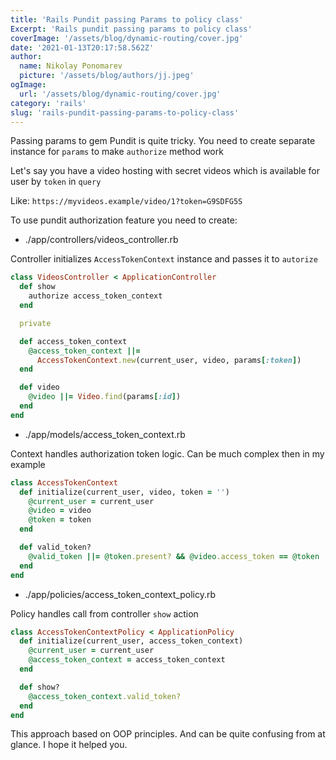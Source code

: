 ```yaml
---
title: 'Rails Pundit passing Params to policy class'
Excerpt: 'Rails pundit passing params to policy class'
coverImage: '/assets/blog/dynamic-routing/cover.jpg'
date: '2021-01-13T20:17:58.562Z'
author:
  name: Nikolay Ponomarev
  picture: '/assets/blog/authors/jj.jpeg'
ogImage:
  url: '/assets/blog/dynamic-routing/cover.jpg'
category: 'rails'
slug: 'rails-pundit-passing-params-to-policy-class'
---
```


Passing params to gem Pundit is quite tricky. You need to create
separate instance for `params` to make `authorize` method work

Let's say you have a video hosting with secret videos which is
available for user by `token` in `query`

Like: `https://myvideos.example/video/1?token=G9SDFG5S`

To use pundit authorization feature you need to create:

- ./app/controllers/videos_controller.rb

Controller initializes `AccessTokenContext` instance and passes it to
`autorize`

```ruby
class VideosController < ApplicationController
  def show
    authorize access_token_context
  end

  private

  def access_token_context
    @access_token_context ||=
      AccessTokenContext.new(current_user, video, params[:token])
  end

  def video
    @video ||= Video.find(params[:id])
  end
end
```

- ./app/models/access_token_context.rb

Context handles authorization token logic. Can be much complex then in
my example

```ruby
class AccessTokenContext
  def initialize(current_user, video, token = '')
    @current_user = current_user
    @video = video
    @token = token
  end

  def valid_token?
    @valid_token ||= @token.present? && @video.access_token == @token
  end
end
```

- ./app/policies/access_token_context_policy.rb

Policy handles call from controller `show` action

```ruby
class AccessTokenContextPolicy < ApplicationPolicy
  def initialize(current_user, access_token_context)
    @current_user = current_user
    @access_token_context = access_token_context
  end

  def show?
    @access_token_context.valid_token?
  end
end
```

This approach based on OOP principles. And can be quite confusing from
at glance. I hope it helped you.

